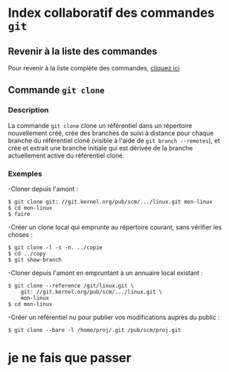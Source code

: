 # Index collaboratif des commandes `git`



## Revenir à la liste des commandes

Pour revenir à la liste complète des commandes, [cliquez ici](index.html)



## Commande `git clone`


### Description

La commande `git clone` clone un référentiel dans un répertoire nouvellement créé, crée des branches de suivi à distance pour chaque branche du référentiel cloné (visible à l'aide de `git branch --remotes`), et crée et extrait une branche initiale qui est dérivée de la branche actuellement active du référentiel cloné.


### Exemples

-Cloner depuis l'amont :

```
$ git clone git: //git.kernel.org/pub/scm/.../linux.git mon-linux
$ cd mon-linux
$ faire
```

-Créer un clone local qui emprunte au répertoire courant, sans vérifier les choses :

```
$ git clone -l -s -n. ../copie
$ cd ../copy
$ git show-branch
```

-Cloner depuis l'amont en empruntant à un annuaire local existant :

```
$ git clone --reference /git/linux.git \
	git: //git.kernel.org/pub/scm/.../linux.git \
	mon-linux
$ cd mon-linux
```

-Créer un référentiel nu pour publier vos modifications auprès du public :

```
$ git clone --bare -l /home/proj/.git /pub/scm/proj.git
```

# je ne fais que passer